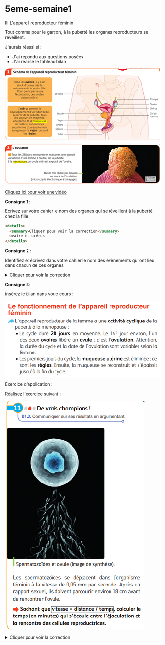 # 5eme-semaine1
III L'appareil reproducteur féminin 

Tout comme pour le garçon, à la puberté les organes reproducteurs se réveillent.

J'aurais réussi si : 

- J'ai répondu aux questions posées
- J'ai réalisé le tableau bilan

![image](https://github.com/Svt-lim/5eme-semaine1/blob/master/doc1%20Appareil%20reprod%20femme.png)

![Image](https://github.com/Svt-lim/5eme-semaine1/blob/master/doc2%20Ovulation.png)

[Cliquez ici pour voir une vidéo](https://drive.google.com/open?id=16suUG1Bzd36ccb6wcSgkTLnVxyrDnmaO) 

**Consigne 1** : 

Ecrivez sur votre cahier le nom des organes qui se réveillent à la puberté chez la fille

```html
<details>
  <summary>Cliquer pour voir la correction</summary>
  Ovaire et utérus
</details>
```

**Consigne 2** : 

Identifiez et écrivez dans votre cahier le nom des évènements qui ont lieu dans chacun de ces organes 

<details>
  <summary>Cliquer pour voir la correction</summary>
 pour l'ovaire c'est l'ovulation / Pour l'utérus c'est l'existence de règles. Il est aussi possible de citer le cycle du col de l'utérus qui laisse plus ou moins passer les spz.
</details>

**Consigne 3**: 

Insérez le bilan dans votre cours : 

![Image](https://github.com/Svt-lim/5eme-semaine1/blob/master/bilan.png)



Exercice d'application :

Réalisez l'exercice suivant :

![image](https://github.com/Svt-lim/5eme-semaine1/blob/master/Exercice1.png)

<details>
  <summary>Cliquer pour voir la correction</summary>
 t = distance / vitesse 
 t = 180mm / 0.05mm/s
 t = 3600 s soit 60 minutes
</details>

